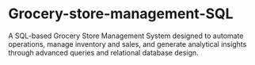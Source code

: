 # Grocery-store-management-SQL
A SQL-based Grocery Store Management System designed to automate operations, manage inventory and sales, and generate analytical insights through advanced queries and relational database design.
